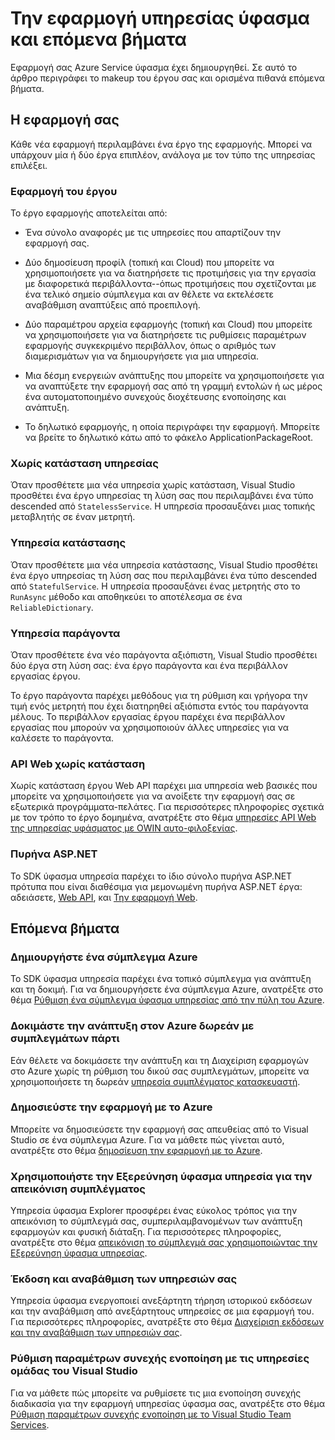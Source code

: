 <properties
   pageTitle="Υπηρεσία ύφασμα έργου δημιουργίας επόμενα βήματα | Microsoft Azure"
   description="Σε αυτό το άρθρο περιέχει συνδέσεις σε ένα σύνολο εργασιών ανάπτυξης πυρήνα για ύφασμα υπηρεσίας"
   services="service-fabric"
   documentationCenter=".net"
   authors="seanmck"
   manager="timlt"
   editor=""/>

<tags
   ms.service="service-fabric"
   ms.devlang="dotNet"
   ms.topic="article"
   ms.tgt_pltfrm="NA"
   ms.workload="NA"
   ms.date="07/08/2016"
   ms.author="seanmck"/>

# <a name="your-service-fabric-application-and-next-steps"></a>Την εφαρμογή υπηρεσίας ύφασμα και επόμενα βήματα
Εφαρμογή σας Azure Service ύφασμα έχει δημιουργηθεί. Σε αυτό το άρθρο περιγράφει το makeup του έργου σας και ορισμένα πιθανά επόμενα βήματα.

## <a name="your-application"></a>Η εφαρμογή σας
Κάθε νέα εφαρμογή περιλαμβάνει ένα έργο της εφαρμογής. Μπορεί να υπάρχουν μία ή δύο έργα επιπλέον, ανάλογα με τον τύπο της υπηρεσίας επιλέξει.

### <a name="the-application-project"></a>Εφαρμογή του έργου
Το έργο εφαρμογής αποτελείται από:

- Ένα σύνολο αναφορές με τις υπηρεσίες που απαρτίζουν την εφαρμογή σας.

- Δύο δημοσίευση προφίλ (τοπική και Cloud) που μπορείτε να χρησιμοποιήσετε για να διατηρήσετε τις προτιμήσεις για την εργασία με διαφορετικά περιβάλλοντα--όπως προτιμήσεις που σχετίζονται με ένα τελικό σημείο σύμπλεγμα και αν θέλετε να εκτελέσετε αναβάθμιση αναπτύξεις από προεπιλογή.

- Δύο παραμέτρου αρχεία εφαρμογής (τοπική και Cloud) που μπορείτε να χρησιμοποιήσετε για να διατηρήσετε τις ρυθμίσεις παραμέτρων εφαρμογής συγκεκριμένο περιβάλλον, όπως ο αριθμός των διαμερισμάτων για να δημιουργήσετε για μια υπηρεσία.

- Μια δέσμη ενεργειών ανάπτυξης που μπορείτε να χρησιμοποιήσετε για να αναπτύξετε την εφαρμογή σας από τη γραμμή εντολών ή ως μέρος ένα αυτοματοποιημένο συνεχούς διοχέτευσης ενοποίησης και ανάπτυξη.

- Το δηλωτικό εφαρμογής, η οποία περιγράφει την εφαρμογή. Μπορείτε να βρείτε το δηλωτικό κάτω από το φάκελο ApplicationPackageRoot.

### <a name="stateless-service"></a>Χωρίς κατάσταση υπηρεσίας
Όταν προσθέτετε μια νέα υπηρεσία χωρίς κατάσταση, Visual Studio προσθέτει ένα έργο υπηρεσίας τη λύση σας που περιλαμβάνει ένα τύπο descended από `StatelessService`. Η υπηρεσία προσαυξάνει μιας τοπικής μεταβλητής σε έναν μετρητή.

### <a name="stateful-service"></a>Υπηρεσία κατάστασης
Όταν προσθέτετε μια νέα υπηρεσία κατάστασης, Visual Studio προσθέτει ένα έργο υπηρεσίας τη λύση σας που περιλαμβάνει ένα τύπο descended από `StatefulService`. Η υπηρεσία προσαυξάνει ένας μετρητής στο το `RunAsync` μέθοδο και αποθηκεύει το αποτέλεσμα σε ένα `ReliableDictionary`.

### <a name="actor-service"></a>Υπηρεσία παράγοντα
Όταν προσθέτετε ένα νέο παράγοντα αξιόπιστη, Visual Studio προσθέτει δύο έργα στη λύση σας: ένα έργο παράγοντα και ένα περιβάλλον εργασίας έργου.

Το έργο παράγοντα παρέχει μεθόδους για τη ρύθμιση και γρήγορα την τιμή ενός μετρητή που έχει διατηρηθεί αξιόπιστα εντός του παράγοντα μέλους. Το περιβάλλον εργασίας έργου παρέχει ένα περιβάλλον εργασίας που μπορούν να χρησιμοποιούν άλλες υπηρεσίες για να καλέσετε το παράγοντα.

### <a name="stateless-web-api"></a>API Web χωρίς κατάσταση
Χωρίς κατάσταση έργου Web API παρέχει μια υπηρεσία web βασικές που μπορείτε να χρησιμοποιήσετε για να ανοίξετε την εφαρμογή σας σε εξωτερικά προγράμματα-πελάτες. Για περισσότερες πληροφορίες σχετικά με τον τρόπο το έργο δομημένα, ανατρέξτε στο θέμα [υπηρεσίες API Web της υπηρεσίας υφάσματος με OWIN αυτο-φιλοξενίας](service-fabric-reliable-services-communication-webapi.md).

### <a name="aspnet-core"></a>Πυρήνα ASP.NET

Το SDK ύφασμα υπηρεσία παρέχει το ίδιο σύνολο πυρήνα ASP.NET πρότυπα που είναι διαθέσιμα για μεμονωμένη πυρήνα ASP.NET έργα: αδειάσετε, [Web API][aspnet-webapi], και [Την εφαρμογή Web][aspnet-webapp].

## <a name="next-steps"></a>Επόμενα βήματα
### <a name="create-an-azure-cluster"></a>Δημιουργήστε ένα σύμπλεγμα Azure
Το SDK ύφασμα υπηρεσία παρέχει ένα τοπικό σύμπλεγμα για ανάπτυξη και τη δοκιμή. Για να δημιουργήσετε ένα σύμπλεγμα Azure, ανατρέξτε στο θέμα [Ρύθμιση ένα σύμπλεγμα ύφασμα υπηρεσίας από την πύλη του Azure][create-cluster-in-portal].

### <a name="try-deploying-to-azure-for-free-with-party-clusters"></a>Δοκιμάστε την ανάπτυξη στον Azure δωρεάν με συμπλεγμάτων πάρτι

Εάν θέλετε να δοκιμάσετε την ανάπτυξη και τη Διαχείριση εφαρμογών στο Azure χωρίς τη ρύθμιση του δικού σας συμπλεγμάτων, μπορείτε να χρησιμοποιήσετε τη δωρεάν [υπηρεσία συμπλέγματος κατασκευαστή](http://aka.ms/tryservicefabric).

### <a name="publish-your-application-to-azure"></a>Δημοσιεύστε την εφαρμογή με το Azure
Μπορείτε να δημοσιεύσετε την εφαρμογή σας απευθείας από το Visual Studio σε ένα σύμπλεγμα Azure. Για να μάθετε πώς γίνεται αυτό, ανατρέξτε στο θέμα [δημοσίευση την εφαρμογή με το Azure][publish-app-to-azure].

### <a name="use-service-fabric-explorer-to-visualize-your-cluster"></a>Χρησιμοποιήστε την Εξερεύνηση ύφασμα υπηρεσία για την απεικόνιση συμπλέγματος
Υπηρεσία ύφασμα Explorer προσφέρει ένας εύκολος τρόπος για την απεικόνιση το σύμπλεγμά σας, συμπεριλαμβανομένων των ανάπτυξη εφαρμογών και φυσική διάταξη. Για περισσότερες πληροφορίες, ανατρέξτε στο θέμα [απεικόνιση το σύμπλεγμά σας χρησιμοποιώντας την Εξερεύνηση ύφασμα υπηρεσίας][visualize-with-sfx].

### <a name="version-and-upgrade-your-services"></a>Έκδοση και αναβάθμιση των υπηρεσιών σας
Υπηρεσία ύφασμα ενεργοποιεί ανεξάρτητη τήρηση ιστορικού εκδόσεων και την αναβάθμιση από ανεξάρτητους υπηρεσίες σε μια εφαρμογή του. Για περισσότερες πληροφορίες, ανατρέξτε στο θέμα [Διαχείριση εκδόσεων και την αναβάθμιση των υπηρεσιών σας][app-upgrade-tutorial].

### <a name="configure-continuous-integration-with-visual-studio-team-services"></a>Ρύθμιση παραμέτρων συνεχής ενοποίηση με τις υπηρεσίες ομάδας του Visual Studio
Για να μάθετε πώς μπορείτε να ρυθμίσετε τις μια ενοποίηση συνεχής διαδικασία για την εφαρμογή υπηρεσίας ύφασμα σας, ανατρέξτε στο θέμα [Ρύθμιση παραμέτρων συνεχής ενοποίηση με το Visual Studio Team Services][ci-with-vso].


<!-- Links -->
[add-web-frontend]: service-fabric-add-a-web-frontend.md
[create-cluster-in-portal]: service-fabric-cluster-creation-via-portal.md
[publish-app-to-azure]: service-fabric-publish-app-remote-cluster.md
[visualize-with-sfx]: service-fabric-visualizing-your-cluster.md
[ci-with-vso]: service-fabric-set-up-continuous-integration.md
[reliable-services-webapi]: service-fabric-reliable-services-communication-webapi.md
[app-upgrade-tutorial]: service-fabric-application-upgrade-tutorial.md
[aspnet-webapi]: https://docs.asp.net/en/latest/tutorials/first-web-api.html
[aspnet-webapp]: https://docs.asp.net/en/latest/tutorials/first-mvc-app/index.html
